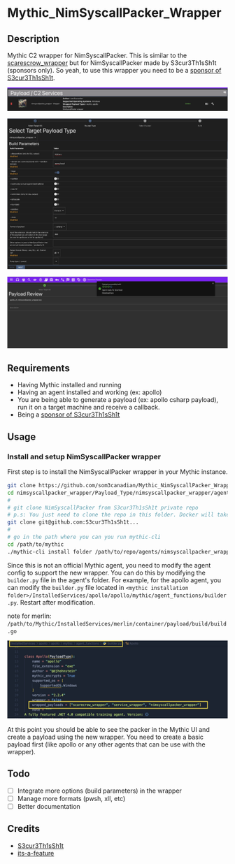 # Mythic_NimSyscallPacker_Wrapper

## Description

Mythic C2 wrapper for NimSyscallPacker. This is similar to the [scarescrow_wrapper](https://github.com/MythicAgents/scarecrow_wrapper) but for NimSyscallPacker made by S3cur3Th1sSh1t (sponsors only). So yeah, to use this wrapper you need to be a [sponsor of S3cur3Th1sSh1t](https://github.com/sponsors/S3cur3Th1sSh1t).

![Screenshot1](./assets/screenshot1.jpg)

![Screenshot2](./assets/screenshot2.jpg)

![Screenshot4](./assets/screenshot4.jpg)

## Requirements

- Having Mythic installed and running
- Having an agent installed and working (ex: apollo)
- You are being able to generate a payload (ex: apollo csharp payload), run it on a target machine and receive a callback.
- Being a [sponsor of S3cur3Th1sSh1t](https://github.com/sponsors/S3cur3Th1sSh1t)

## Usage

### Install and setup NimSyscallPacker wrapper

First step is to install the NimSyscallPacker wrapper in your Mythic instance.

```bash
git clone https://github.com/som3canadian/Mythic_NimSyscallPacker_Wrapper.git nimsyscallpacker_wrapper
cd nimsyscallpacker_wrapper/Payload_Type/nimsyscallpacker_wrapper/agent_code
#
# git clone NimSyscallPacker from S3cur3Th1sSh1t private repo
# p.s: You just need to clone the repo in this folder. Docker will take care of the rest
git clone git@github.com:S3cur3Th1sSh1t...
#
# go in the path where you can you run mythic-cli
cd /path/to/mythic
./mythic-cli install folder /path/to/repo/agents/nimsyscallpacker_wrapper
```

Since this is not an official Mythic agent, you need to modify the agent config to support the new wrapper. You can do this by modifying the `builder.py` file in the agent's folder. For example, for the apollo agent, you can modify the `builder.py` file located in `<mythic installation folder>/InstalledServices/apollo/apollo/mythic/agent_functions/builder.py`. Restart after modification.

note for merlin: `/path/to/Mythic/InstalledServices/merlin/container/payload/build/build.go`

![screenshot3](./assets/screenshot3.jpg)

At this point you should be able to see the packer in the Mythic UI and create a payload using the new wrapper. You need to create a basic payload first (like apollo or any other agents that can be use with the wrapper).

## Todo

- [ ] Integrate more options (build parameters) in the wrapper
- [ ] Manage more formats (pwsh, xll, etc)
- [ ] Better documentation

## Credits

- [S3cur3Th1sSh1t](https://github.com/S3cur3Th1sSh1t)
- [its-a-feature](https://github.com/its-a-feature)

